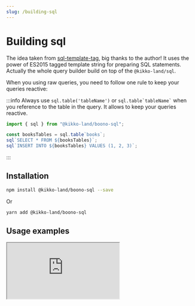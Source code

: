 ```yaml
---
slug: /building-sql
---
```


# Building sql

The idea taken from [sql-template-tag](https://github.com/blakeembrey/sql-template-tag), big thanks to the author! It uses the power of ES2015 tagged template string for preparing SQL statements. Actually the whole query builder build on top of the `@kikko-land/sql`.

When you using raw queries, you need to follow one rule to keep your queries reactive:

:::info
Always use `sql.table('tableName')` or `` sql.table`tableName` `` when you reference to the table in the query. It allows to keep your queries reactive.

```typescript
import { sql } from "@kikko-land/boono-sql";

const booksTables = sql.table`books`;
sql`SELECT * FROM ${booksTables}`;
sql`INSERT INTO ${booksTables} VALUES (1, 2, 3)`;
```

:::

## Installation

```bash
npm install @kikko-land/boono-sql --save
```

Or

```bash
yarn add @kikko-land/boono-sql
```

## Usage examples

<iframe
  src="https://codesandbox.io/embed/spring-cloud-o3uke2?fontsize=14&hidenavigation=1&theme=dark&view=editor"
  style={{
    width: "100%",
    height: "500px",
    border: 0,
    "border-radius": "4px",
    overflow: "hidden",
  }}
  title="@kikko-land/sql example"
  allow="accelerometer; ambient-light-sensor; camera; encrypted-media; geolocation; gyroscope; hid; microphone; midi; payment; usb; vr; xr-spatial-tracking"
  sandbox="allow-forms allow-modals allow-popups allow-presentation allow-same-origin allow-scripts"
></iframe>
